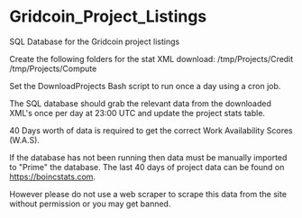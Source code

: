 # Gridcoin_Project_Listings
SQL Database for the Gridcoin project listings

Create the following folders for the stat XML download:
/tmp/Projects/Credit
/tmp/Projects/Compute

Set the DownloadProjects Bash script to run once a day using a cron job.

The SQL database should grab the relevant data from the downloaded XML's once per day at 23:00 UTC and update the project stats table.

40 Days worth of data is required to get the correct Work Availability Scores (W.A.S).

If the database has not been running then data must be manually imported to "Prime" the database. The last 40 days of project data can be found on https://boincstats.com.

However please do not use a web scraper to scrape this data from the site without permission or you may get banned.
